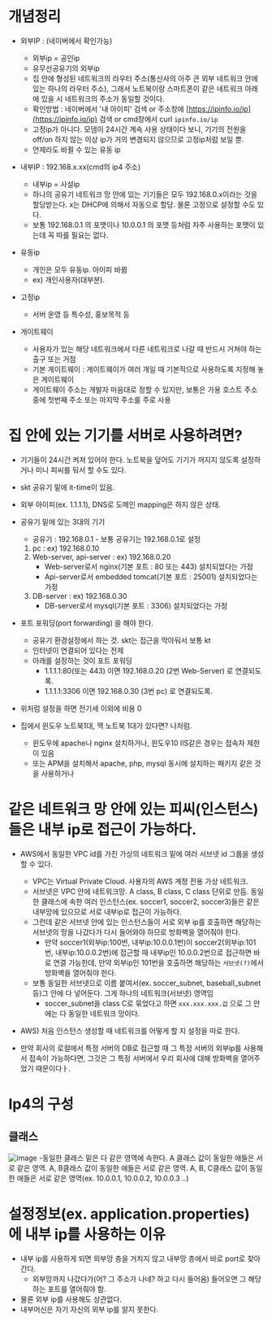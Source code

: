# 개념정리

- 외부IP : (네이버에서 확인가능)
    - 외부ip = 공인ip
    - 유무선공유기의 외부ip
    - 집 안에 형성된 네트워크의 라우터 주소(통신사의 아주 큰 외부 네트워크 안에 있는 하나의 라우터 주소), 그래서 노트북이랑 스마트폰이 같은 네트워크 아래에 있을 시 네트워크의 주소가 동일할 것이다.
    - 확인방법 : 네이버에서 '내 아이피' 검색 or 주소창에 [https://ipinfo.io/ip](https://ipinfo.io/ip) 검색 or cmd창에서 curl `ipinfo.io/ip`
    - 고정ip가 아니다. 모뎀이 24시간 계속 사용 상태이다 보니, 기기의 전원을 off/on 하지 않는 이상 ip가 거의 변경되지 않으므로 고정ip처럼 보일 뿐.
    - 언제라도 바뀔 수 있는 유동 ip
- 내부IP : 192.168.x.xx(cmd의 ip4 주소)
    - 내부ip = 사설ip
    - 하나의 공유기 네트워크 망 안에 있는 기기들은 모두 192.168.0.x이라는 것을 할당받는다. x는 DHCP에 의해서 자동으로 할당. 물론 고정으로 설정할 수도 있다.
    - 보통 192.168.0.1 의 포맷이나 10.0.0.1 의 포맷 등처럼 자주 사용하는 포맷이 있는데 꼭 따를 필요는 없다.

- 유동ip
    - 개인은 모두 유동ip. 아이피 바뀜
    - ex) 개인사용자(대부분).

- 고정ip
    - 서버 운영 등 특수성, 홍보목적 등

- 게이트웨이
    - 사용자가 있는 해당 네트워크에서 다른 네트워크로 나갈 때 반드시 거쳐야 하는 출구 또는 거점
    - 기본 게이트웨이 : 게이트웨이가 여러 개일 때 기본적으로 사용하도록 지정해 놓은 게이트웨이
    - 게이트웨이 주소는 개발자 마음대로 정할 수 있지만, 보통은 가용 호스트 주소 중에 첫번째 주소 또는 마지막 주소를 주로 사용


# 집 안에 있는 기기를 서버로 사용하려면?
- 기기들이 24시간 켜져 있어야 한다. 노트북을 덮어도 기기가 꺼지지 않도록 설정하거나 미니 피씨를 둬서 할 수도 있다.
- skt 공유기 밑에 it-time이 있음.
- 외부 아이피(ex. 1.1.1.1), DNS로 도메인 mapping은 하지 않은 상태.
- 공유기 밑에 있는 3대의 기기 
    - 공유기 : 192.168.0.1 - 보통 공유기는 192.168.0.1로 설정
    1. pc : ex) 192.168.0.10 
    2. Web-server, api-server : ex) 192.168.0.20
        - Web-server로서 nginx(기본 포트 : 80 또는 443) 설치되었다는 가정
        - Api-server로서 embedded tomcat(기본 포트 : 25001) 설치되었다는 가정
    3. DB-server : ex) 192.168.0.30
        - DB-server로서 mysql(기본 포트 : 3306) 설치되었다는 가정

- 포트 포워딩(port forwarding) 을 해야 한다.
    - 공유기 환경설정에서 하는 것. skt는 접근을 막아둬서 보통 kt
    - 인터넷이 연결되어 있다는 전제
    - 아래를 설정하는 것이 포트 포워딩
        - 1.1.1.1:80(또는 443) 이면 192.168.0.20 (2번 Web-Server) 로 연결되도록.
        - 1.1.1.1:3306 이면 192.168.0.30 (3번 pc) 로 연결되도록.

- 위처럼 설정을 하면 전기세 이외에 비용 0
- 집에서 윈도우 노트북1대, 맥 노트북 1대가 있다면? 나처럼.
    - 윈도우에 apache나 nginx 설치하거나, 윈도우10 IIS같은 경우는 접속자 제한이 있음
    - 또는 APM을 설치해서 apache, php, mysql 동시에 설치하는 패키지 같은 것을 사용하거나
# 같은 네트워크 망 안에 있는 피씨(인스턴스)들은 내부 ip로 접근이 가능하다.
- AWS에서 동일한 VPC id를 가진 가상의 네트워크 밑에 여러 서브넷 id 그룹을 생성할 수 있다.
    - VPC는 Virtual Private Cloud. 사용자의 AWS 계정 전용 가상 네트워크.
    - 서브넷은 VPC 안에 네트워크망. A class, B class, C class 단위로 만듬. 동일한 클래스에 속한 여러 인스턴스(ex. soccer1, soccer2, soccer3)들은 같은 내부망에 있으므로 서로 내부ip로 접근이 가능하다. 
    - 그런데 같은 서브넷 안에 있는 인스턴스들이 서로 외부 ip를 호출하면 해당하는 서브넷의 망을 나갔다가 다시 들어와야 하므로 방화벽을 열어줘야 한다.
        - 만약 soccer1(외부ip:100번, 내부ip:10.0.0.1번)이 soccer2(외부ip:101번, 내부ip:10.0.0.2번)에 접근할 때 내부ip인 10.0.0.2번으로 접근하면 바로 연결 가능한데, 만약 외부ip인 101번을 호출하면 해당하는 `서브넷(?)`에서 방화벽을 열어줘야 한다.
    - 보통 동일한 서브넷으로 이름 붙여서(ex. soccer_subnet, baseball_subnet 등)그 안에 다 넣어둔다. 그게 하나의 네트워크(서브넷) 영역임
        - soccer_subnet을 class C로 묶었다고 하면 `xxx.xxx.xxx.값` 으로 그 안에는 다 동일한 네트워크 망이다.

- AWS) 처음 인스턴스 생성할 때 네트워크를 어떻게 할 지 설정을 따로 한다.
- 만약 회사의 로컬에서 특정 서버의 DB로 접근할 때 그 특정 서버의 외부ip를 사용해서 접속이 가능하다면, 그것은 그 특정 서버에서 우리 회사에 대해 방화벽을 열어주었기 때문이다ㅏ.


# Ip4의 구성
## 클래스
![image](https://user-images.githubusercontent.com/57219160/140891801-b35967eb-1bc6-4338-838c-b839d8545c99.png)
-동일한 클래스 밑은 다 같은 영역에 속한다. A 클래스 값이 동일한 애들은 서로 같은 영역. A, B클래스 값이 동일한 애들은 서로 같은 영역. A, B, C클래스 값이 동일한 애들은 서로 같은 영역(ex. 10.0.0.1, 10.0.0.2, 10.0.0.3 ..)



# 설정정보(ex. application.properties) 에 내부 ip를 사용하는 이유
- 내부 ip를 사용하게 되면 외부망 층을 거치지 않고 내부망 층에서 바로 port로 찾아간다.
    - 외부망까지 나갔다가(어? 그 주소가 나네? 하고 다시 들어옴) 들어오면 그 해당하는 포트를 열어줘야 함.
- 물론 외부 ip를 사용해도 상관없다.
- 내부머신은 자기 자신의 외부 ip를 알지 못한다.

